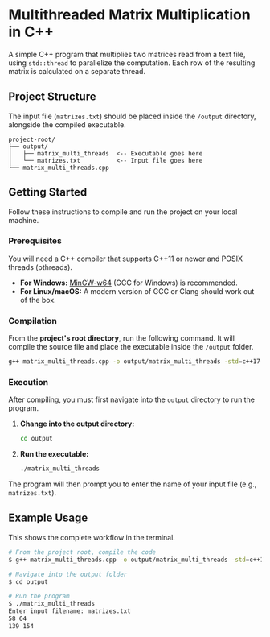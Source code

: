 # Multithreaded Matrix Multiplication in C++

A simple C++ program that multiplies two matrices read from a text file, using `std::thread` to parallelize the computation. Each row of the resulting matrix is calculated on a separate thread.

## Project Structure

The input file (`matrizes.txt`) should be placed inside the `/output` directory, alongside the compiled executable.

```
project-root/
├── output/
│   ├── matrix_multi_threads  <-- Executable goes here
│   └── matrizes.txt          <-- Input file goes here
└── matrix_multi_threads.cpp
```

## Getting Started

Follow these instructions to compile and run the project on your local machine.

### Prerequisites

You will need a C++ compiler that supports C++11 or newer and POSIX threads (pthreads).

* **For Windows:** [MinGW-w64](https://www.mingw-w64.org/) (GCC for Windows) is recommended.
* **For Linux/macOS:** A modern version of GCC or Clang should work out of the box.

### Compilation

From the **project's root directory**, run the following command. It will compile the source file and place the executable inside the `/output` folder.

```bash
g++ matrix_multi_threads.cpp -o output/matrix_multi_threads -std=c++17 -pthread
```

### Execution

After compiling, you must first navigate into the `output` directory to run the program.

1.  **Change into the output directory:**
    ```bash
    cd output
    ```
2.  **Run the executable:**
    ```bash
    ./matrix_multi_threads
    ```

The program will then prompt you to enter the name of your input file (e.g., `matrizes.txt`).

## Example Usage

This shows the complete workflow in the terminal.

```bash
# From the project root, compile the code
$ g++ matrix_multi_threads.cpp -o output/matrix_multi_threads -std=c++17 -pthread

# Navigate into the output folder
$ cd output

# Run the program
$ ./matrix_multi_threads
Enter input filename: matrizes.txt
58 64
139 154
```
